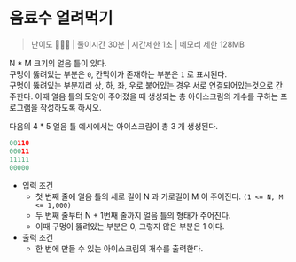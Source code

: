 # 음료수 얼려먹기

> 난이도 🧡💛🤍 | 풀이시간 30분 | 시간제한 1초 | 메모리 제한 128MB

N * M 크기의 얼음 틀이 있다. \
구멍이 뚫려있는 부분은 `0`, 칸막이가 존재하는 부분은 `1` 로 표시된다. \
구멍이 뚫려있는 부분끼리 상, 하, 좌, 우로 붙어있는 경우 서로 연결되어있는것으로 간주한다. 이때 얼음 틀의 모양이 주어졌을 때 생성되는 총 아이스크림의 개수를 구하는 프로그램을 작성하도록 하시오.

다음의 4 * 5 얼음 틀 예시에서는 아이스크림이 총 3 개 생성된다.

``` python
00110
00011
11111
00000
```

* 입력 조건
  * 첫 번째 줄에 얼음 틀의 세로 길이 N 과 가로길이 M 이 주어진다. `(1 <= N, M <= 1,000)`
  * 두 번째 줄부터 N + 1번째 줄까지 얼음 틀의 형태가 주어진다.
  * 이때 구멍이 뚫려있는 부분은 0, 그렇지 않은 부분은 1 이다.
* 출력 조건
  * 한 번에 만들 수 있는 아이스크림의 개수를 출력한다.

